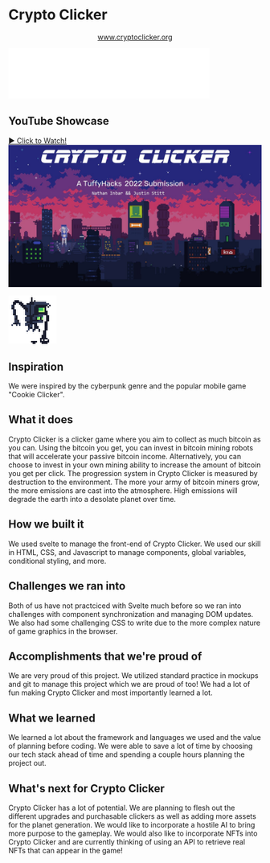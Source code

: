 # Crypto Clicker
<p style="text-align: center"><a href="www.cryptoclicker.org">www.cryptoclicker.org</a></p>
<img src="readme_assets/title.svg" width="400" height="100" />


[]("crypto-clicker/public/assets/planets/0.gif")
[]("crypto-clicker/public/assets/planets/1.gif")
[]("crypto-clicker/public/assets/planets/2.gif")
[]("crypto-clicker/public/assets/planets/3.gif")

## YouTube Showcase
[▶ Click to Watch!](https://www.youtube.com/watch?v=6eza_Ij9gHg)
<a href="https://www.youtube.com/watch?v=6eza_Ij9gHg"><img src="readme_assets/CryptoClicker_slide.jpg"/></a>

<img src="crypto-clicker/public/assets/robot_1.gif">

## Inspiration
We were inspired by the cyberpunk genre and the popular mobile game "Cookie Clicker".

## What it does
Crypto Clicker is a clicker game where you aim to collect as much bitcoin as you can. Using the bitcoin you get, you can invest in bitcoin mining robots that will accelerate your passive bitcoin income. Alternatively, you can choose to invest in your own mining ability to increase the amount of bitcoin you get per click.
The progression system in Crypto Clicker is measured by destruction to the environment. The more your army of bitcoin miners grow, the more emissions are cast into the atmosphere. High emissions will degrade the earth into a desolate planet over time.

## How we built it
We used svelte to manage the front-end of Crypto Clicker. We used our skill in HTML, CSS, and Javascript to manage components, global variables, conditional styling, and more.

## Challenges we ran into
Both of us have not practciced with Svelte much before so we ran into challenges with component synchronization and managing DOM updates. We also had some challenging CSS to write due to the more complex nature of game graphics in the browser.

## Accomplishments that we're proud of
We are very proud of this project. We utilized standard practice in mockups and git to manage this project which we are proud of too! We had a lot of fun making Crypto Clicker and most importantly learned a lot. 

## What we learned
We learned a lot about the framework and languages we used and the value of planning before coding. We were able to save a lot of time by choosing our tech stack ahead of time and spending a couple hours planning the project out.

## What's next for Crypto Clicker
Crypto Clicker has a lot of potential. We are planning to flesh out the different upgrades and purchasable clickers as well as adding more assets for the planet generation. We would like to incorporate a hostile AI to bring more purpose to the gameplay. 
We would also like to incorporate NFTs into Crypto Clicker and are currently thinking of using an API to retrieve real NFTs that can appear in the game!
